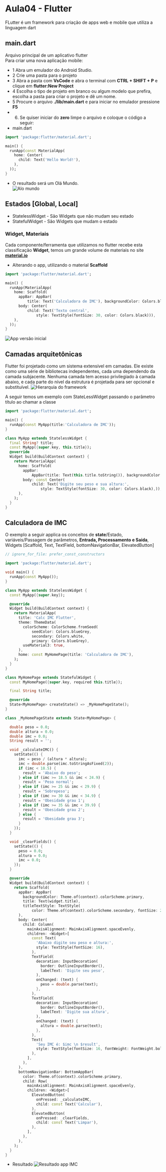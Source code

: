 # Aula04 - Flutter
FLutter é um framework para criação de apps web e mobile que utiliza a linguagem dart
## main.dart
Arquivo principal de um aplicativo flutter<br>Para criar uma nova aplicação mobile:
- 1 Abra um emulador do Android Studio.
- 2 Crie uma pasta para o projeto
- 3 Abra a pasta com **VsCode** e abra o terminal com **CTRL + SHIFT + P** e clique em **flutter:New Project**
- 4 Escolha o tipo de projeto em branco ou algum modelo que prefira, escolha a pasta para criar o projeto e dê um nome.
- 5 Procure o arquivo **./lib/main.dart** e para iniciar no emulador pressione **F5**
- 6. Se quiser iniciar do **zero** limpe o arquivo e coloque o código a seguir:
- main.dart
```dart
import 'package:flutter/material.dart';

main() {
  runApp(const MaterialApp(
    home: Center(
      child: Text('Hello World!'),
    ),
  ));
}
```
- O resultado será um Olá Mundo.<br>![Alo mundo](./alomundo.png)

## Estados [Global, Local]
- StatelessWidget - São Widgets que não mudam seu estado
- StatefulWidget - São Widgets que mudam o estado
### Widget, Materiais
Cada componente/ferramenta que utilizamos no flutter recebe esta classificação **Widget**, temos um grande volume de materiais no site **[material.io](https://m3.material.io/develop/flutter)**

- Alterando o app, utilizando o material **Scaffold**

```dart
import 'package:flutter/material.dart';

main() {
  runApp(MaterialApp(
    home: Scaffold(
      appBar: AppBar(
          title: Text('Calculadora de IMC'), backgroundColor: Colors.blueGrey),
      body: Center(
          child: Text('Texto central',
              style: TextStyle(fontSize: 30, color: Colors.black))),
    ),
  ));
}
```
![App versão inicial](./app01.png)

## Camadas arquitetônicas
Flutter foi projetado como um sistema extensível em camadas. Ele existe como uma série de bibliotecas independentes, cada uma dependendo da camada subjacente. Nenhuma camada tem acesso privilegiado à camada abaixo, e cada parte do nível da estrutura é projetada para ser opcional e substituível.
![Hierarquia do framework](https://docs.flutter.dev/assets/images/docs/arch-overview/archdiagram.png)

A seguir temos um exemplo com StateLessWidget passando o parâmetro título ao chamar a classe
```dart
import 'package:flutter/material.dart';

main() {
  runApp(const MyApp(title:'Calculadora de IMC'));
}

class MyApp extends StatelessWidget {
  final String? title;
  const MyApp({super.key, this.title});
  @override
  Widget build(BuildContext context) {
    return MaterialApp(
      home: Scaffold(
        appBar:
            AppBar(title: Text(this.title.toString()), backgroundColor: Colors.blueGrey),
        body: const Center(
            child: Text('Digite seu peso e sua altura:',
                style: TextStyle(fontSize: 30, color: Colors.black),)),
      ),
    );
  }
}
```

## Calculadora de IMC
O exemplo a seguir applica os conceitos de **state**/Estado, variáveis/Passagem de parâmetros, **Entrada, Processamento e Saída**, Widgets [Scaffold, Text, TextField, bottomNavigationBar, ElevatedButton]

```dart
// ignore_for_file: prefer_const_constructors

import 'package:flutter/material.dart';

void main() {
  runApp(const MyApp());
}

class MyApp extends StatelessWidget {
  const MyApp({super.key});

  @override
  Widget build(BuildContext context) {
    return MaterialApp(
      title: 'Calc IMC Flutter',
      theme: ThemeData(
        colorScheme: ColorScheme.fromSeed(
            seedColor: Colors.blueGrey,
            secondary: Colors.white,
            primary: Colors.blueGrey),
        useMaterial3: true,
      ),
      home: const MyHomePage(title: 'Calculadora de IMC'),
    );
  }
}

class MyHomePage extends StatefulWidget {
  const MyHomePage({super.key, required this.title});

  final String title;

  @override
  State<MyHomePage> createState() => _MyHomePageState();
}

class _MyHomePageState extends State<MyHomePage> {

  double peso = 0.0;
  double altura = 0.0;
  double imc = 0.0;
  String result = '';

  void _calculateIMC() {
    setState(() {
      imc = peso / (altura * altura);
      imc = double.parse(imc.toStringAsFixed(2));
      if (imc < 18.5) {
        result = 'Abaixo do peso';
      } else if (imc >= 18.5 && imc < 24.9) {
        result = 'Peso normal';
      } else if (imc >= 25 && imc < 29.9) {
        result = 'Sobrepeso';
      } else if (imc >= 30 && imc < 34.9) {
        result = 'Obesidade grau 1';
      } else if (imc >= 35 && imc < 39.9) {
        result = 'Obesidade grau 2';
      } else {
        result = 'Obesidade grau 3';
      }
    });
  }

  void _clearFields() {
    setState(() {
      peso = 0.0;
      altura = 0.0;
      imc = 0.0;
    });
  }

  @override
  Widget build(BuildContext context) {
    return Scaffold(
      appBar: AppBar(
        backgroundColor: Theme.of(context).colorScheme.primary,
        title: Text(widget.title),
        titleTextStyle: TextStyle(
            color: Theme.of(context).colorScheme.secondary, fontSize: 20),
      ),
      body: Center(
        child: Column(
          mainAxisAlignment: MainAxisAlignment.spaceEvenly,
          children: <Widget>[
            const Text(
              'Abaixo digite seu peso e altura:',
              style: TextStyle(fontSize: 16),
            ),
            TextField(
              decoration: InputDecoration(
                border: OutlineInputBorder(),
                labelText: 'Digite seu peso',
              ),
              onChanged: (text) {
                peso = double.parse(text);
              },
            ),
            TextField(
              decoration: InputDecoration(
                border: OutlineInputBorder(),
                labelText: 'Digite sua altura',
              ),
              onChanged: (text) {
                altura = double.parse(text);
              },
            ),
            Text(
              'Seu IMC é: $imc \n $result',
              style: TextStyle(fontSize: 16, fontWeight: FontWeight.bold),
            ),
          ],
        ),
      ),
      bottomNavigationBar: BottomAppBar(
        color: Theme.of(context).colorScheme.primary,
        child: Row(
          mainAxisAlignment: MainAxisAlignment.spaceEvenly,
          children: <Widget>[
            ElevatedButton(
              onPressed: _calculateIMC,
              child: const Text('Calcular'),
            ),
            ElevatedButton(
              onPressed: _clearFields,
              child: const Text('Limpar'),
            ),
          ],
        ),
      ),
    );
  }
}
```
- Resultado
![Resultado app IMC](./imc.png)